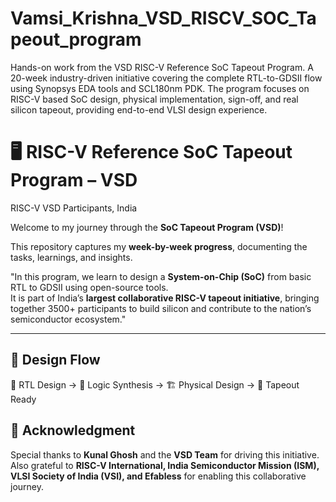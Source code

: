 # Vamsi_Krishna_VSD_RISCV_SOC_Tapeout_program
Hands-on work from the VSD RISC-V Reference SoC Tapeout Program. A 20-week industry-driven initiative covering the complete RTL-to-GDSII flow using Synopsys EDA tools and SCL180nm PDK. The program focuses on RISC-V based SoC design, physical implementation, sign-off, and real silicon tapeout, providing end-to-end VLSI design experience.

# 🖥️ RISC-V Reference SoC Tapeout Program – VSD
RISC-V VSD Participants, India  

Welcome to my journey through the **SoC Tapeout Program (VSD)**!  

This repository captures my **week-by-week progress**, documenting the tasks, learnings, and insights.  

"In this program, we learn to design a **System-on-Chip (SoC)** from basic RTL to GDSII using open-source tools.  
It is part of India’s **largest collaborative RISC-V tapeout initiative**, bringing together 3500+ participants to build silicon and contribute to the nation’s semiconductor ecosystem."  

---

## 🚀 Design Flow
📝 RTL Design → 🔄 Logic Synthesis → 🏗️ Physical Design → 🎯 Tapeout Ready 

## 🙏 Acknowledgment
Special thanks to **Kunal Ghosh** and the **VSD Team** for driving this initiative.  
Also grateful to **RISC-V International, India Semiconductor Mission (ISM), VLSI Society of India (VSI), and Efabless** for enabling this collaborative journey.  
